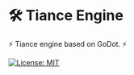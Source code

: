 # 🛠️ Tiance Engine

⚡ Tiance engine based on GoDot. ⚡

[![License: MIT](https://img.shields.io/badge/License-MIT-yellow.svg)](https://opensource.org/licenses/MIT)